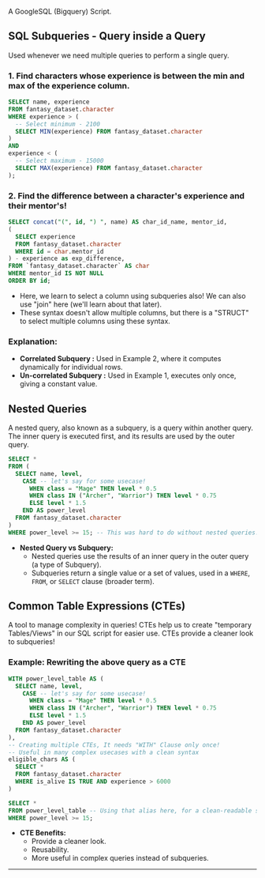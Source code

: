 A GoogleSQL (Bigquery) Script.

## SQL Subqueries - Query inside a Query

Used whenever we need multiple queries to perform a single query.

### 1. Find characters whose experience is between the min and max of the experience column.

```sql
SELECT name, experience
FROM fantasy_dataset.character
WHERE experience > (
  -- Select minimum - 2100
  SELECT MIN(experience) FROM fantasy_dataset.character
)
AND
experience < (
  -- Select maximum - 15000
  SELECT MAX(experience) FROM fantasy_dataset.character
);
```

### 2. Find the difference between a character's experience and their mentor's!

```sql
SELECT concat("(", id, ") ", name) AS char_id_name, mentor_id,
(
  SELECT experience
  FROM fantasy_dataset.character
  WHERE id = char.mentor_id
) - experience as exp_difference, 
FROM `fantasy_dataset.character` AS char
WHERE mentor_id IS NOT NULL
ORDER BY id;
```

- Here, we learn to select a column using subqueries also! We can also use "join" here (we'll learn about that later).
- These syntax doesn't allow multiple columns, but there is a "STRUCT" to select multiple columns using these syntax.

### Explanation:

- **Correlated Subquery :** Used in Example 2, where it computes dynamically for individual rows.
- **Un-correlated Subquery :** Used in Example 1, executes only once, giving a constant value.

## Nested Queries
A nested query, also known as a subquery, is a query within another query. The inner query is executed first, and its results are used by the outer query.

```sql
SELECT * 
FROM (
  SELECT name, level,
    CASE -- let's say for some usecase!
      WHEN class = "Mage" THEN level * 0.5
      WHEN class IN ("Archer", "Warrior") THEN level * 0.75
      ELSE level * 1.5
    END AS power_level
  FROM fantasy_dataset.character
)
WHERE power_level >= 15; -- This was hard to do without nested queries!
```

- **Nested Query vs Subquery:** 
  - Nested queries use the results of an inner query in the outer query (a type of Subquery).
  - Subqueries return a single value or a set of values, used in a `WHERE`, `FROM`, or `SELECT` clause (broader term).

## Common Table Expressions (CTEs)

A tool to manage complexity in queries! CTEs help us to create "temporary Tables/Views" in our SQL script for easier use. CTEs provide a cleaner look to subqueries!

### Example: Rewriting the above query as a CTE

```sql
WITH power_level_table AS (
  SELECT name, level,
    CASE -- let's say for some usecase!
      WHEN class = "Mage" THEN level * 0.5
      WHEN class IN ("Archer", "Warrior") THEN level * 0.75
      ELSE level * 1.5
    END AS power_level
  FROM fantasy_dataset.character
),
-- Creating multiple CTEs, It needs "WITH" Clause only once!
-- Useful in many complex usecases with a clean syntax
eligible_chars AS (
  SELECT *
  FROM fantasy_dataset.character
  WHERE is_alive IS TRUE AND experience > 6000
)

SELECT *
FROM power_level_table -- Using that alias here, for a clean-readable syntax.
WHERE power_level >= 15;
```

- **CTE Benefits:** 
  - Provide a cleaner look.
  - Reusability.
  - More useful in complex queries instead of subqueries.

---